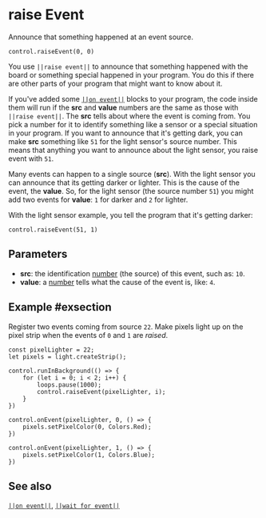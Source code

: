 # raise Event

Announce that something happened at an event source.

```sig
control.raiseEvent(0, 0)
```
You use ``||raise event||`` to announce that something happened with the board or something special
happened in your program. You do this if there are other parts of your program that might want
to know about it.

If you've added some [``||on event||``](/reference/control/on-event) blocks to your program,
the code inside them will run if the **src** and **value** numbers are the same as those with
``||raise event||``. The **src** tells about where the event is coming from. You pick a number
for it to identify something like a sensor or a special situation in your program. If you want
to announce that it's getting dark, you can make **src** something like `51` for the light sensor's
source number. This means that anything you want to announce about the light sensor, you raise
event with `51`.

Many events can happen to a single source (**src**). With the light sensor you can announce that
its getting darker or lighter. This is the cause of the event, the **value**. So, for the light
sensor (the source number `51`) you might add two events for **value**: `1` for darker and `2` for lighter.

With the light sensor example, you tell the program that it's getting darker:

```block
control.raiseEvent(51, 1)
```

## Parameters

* **src**: the identification [number](/types/number) (the source) of this event, such as: `10`.
* **value**: a [number](/types/number) tells what the cause of the event is, like: `4`.

## Example #exsection

Register two events coming from source `22`. Make pixels light up on the pixel strip when
the events of `0` and `1` are _raised_.

```blocks
const pixelLighter = 22;
let pixels = light.createStrip();

control.runInBackground(() => {
    for (let i = 0; i < 2; i++) {
        loops.pause(1000);
        control.raiseEvent(pixelLighter, i);
    }
})

control.onEvent(pixelLighter, 0, () => {
    pixels.setPixelColor(0, Colors.Red);
})

control.onEvent(pixelLighter, 1, () => {
    pixels.setPixelColor(1, Colors.Blue);
})
```

## See also

[``||on event||``](/reference/control/on-event), [``||wait for event||``](/reference/control/wait-for-event)